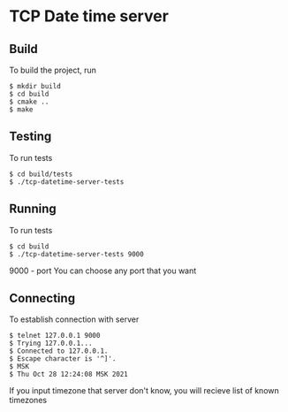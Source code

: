 
# TCP Date time server

## Build
To build the project, run

    $ mkdir build
    $ cd build
    $ cmake ..
    $ make

## Testing
To run tests

    $ cd build/tests
    $ ./tcp-datetime-server-tests

## Running
To run tests

    $ cd build
    $ ./tcp-datetime-server-tests 9000

9000 - port
You can choose any port that you want

## Connecting
To establish connection with server

    $ telnet 127.0.0.1 9000
    $ Trying 127.0.0.1...
    $ Connected to 127.0.0.1.
    $ Escape character is '^]'.
    $ MSK
    $ Thu Oct 28 12:24:08 MSK 2021
    
If you input timezone that server don't know, you will recieve list of known timezones